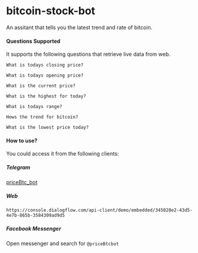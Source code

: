 # bitcoin-stock-bot
An assitant that tells you the latest trend and rate of bitcoin.

#### Questions Supported

It supports the following questions that retrieve live data from web.

`What is todays closing price?`

`What is todays opening price?`

`What is the current price?`

`What is the highest for today?`

`What is todays range?`

`Hows the trend for bitcoin?`

`What is the lowest price today?`

#### How to use?

You could access it from the following clients:

##### Telegram

[priceBtc_bot](https://telegram.me/priceBtc_bot)

##### Web

```
https://console.dialogflow.com/api-client/demo/embedded/345028e2-43d5-4e7b-865b-3584309ad9d5
```

##### Facebook Messenger

Open messenger and search for `@priceBtcbot`
